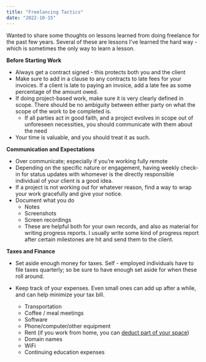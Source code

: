 ```yaml
---
title: "Freelancing Tactics"
date: "2022-10-15"
---
```


Wanted to share some thoughts on lessons learned from doing freelance for the past few years. Several of these are lessons I’ve learned the hard way - which is sometimes the only way to learn a lesson. 

**Before Starting Work**

- Always get a contract signed - this protects both you and the client 
- Make sure to add in a clause to any contracts to late fees for your invoices. If a client is late to paying an invoice, add a late fee as some percentage of the amount owed. 
- If doing project-based work, make sure it is very clearly defined in scope. There should be no ambiguity between either party on what the scope of the work to be completed is. 
  - If all parties act in good faith, and a project evolves in scope out of unforeseen necessities, you should communicate with them about the need
- Your time is valuable, and you should treat it as such. 

**Communication and Expectations**

- Over communicate; especially if you’re working fully remote 
- Depending on the specific nature or engagement, having weekly check-in for status updates with whomever is the directly responsible individual of your client is a good idea. 
- If a project is not working out for whatever reason, find a way to wrap your work gracefully and give your notice. 
- Document what you do 
  - Notes
  - Screenshots 
  - Screen recordings
  - These are helpful both for your own records, and also as material for writing progress reports. I usually write some kind of progress report after certain milestones are hit and send them to the client. 

**Taxes and Finance**

- Set aside enough money for taxes. Self - employed individuals have to file taxes quarterly; so be sure to have enough set aside for when these roll around. 

- Keep track of your expenses. Even small ones can add up after a while, and can help minimize your tax bill. 
  - Transportation
  - Coffee / meal meetings
  - Software
  - Phone/computer/other equipment 
  - Rent (if you work from home, you can [deduct part of your space](https://turbotax.intuit.com/tax-tips/small-business-taxes/the-home-office-deduction/L1RZyYxzv))
  - Domain names 
  - WiFi
  - Continuing education expenses 
